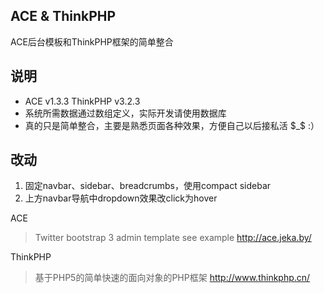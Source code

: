 
## ACE & ThinkPHP

ACE后台模板和ThinkPHP框架的简单整合

## 说明

- ACE v1.3.3  ThinkPHP v3.2.3
- 系统所需数据通过数组定义，实际开发请使用数据库
- 真的只是简单整合，主要是熟悉页面各种效果，方便自己以后接私活 $_$	:）

## 改动

1. 固定navbar、sidebar、breadcrumbs，使用compact sidebar
2. 上方navbar导航中dropdown效果改click为hover 

ACE 
> Twitter bootstrap 3 admin template  see example http://ace.jeka.by/

ThinkPHP
> 基于PHP5的简单快速的面向对象的PHP框架 http://www.thinkphp.cn/
